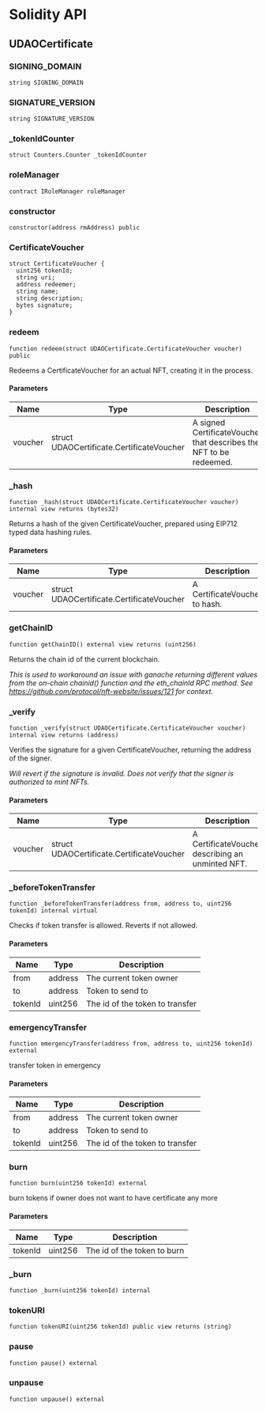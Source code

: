 # Solidity API

## UDAOCertificate

### SIGNING_DOMAIN

```solidity
string SIGNING_DOMAIN
```

### SIGNATURE_VERSION

```solidity
string SIGNATURE_VERSION
```

### _tokenIdCounter

```solidity
struct Counters.Counter _tokenIdCounter
```

### roleManager

```solidity
contract IRoleManager roleManager
```

### constructor

```solidity
constructor(address rmAddress) public
```

### CertificateVoucher

```solidity
struct CertificateVoucher {
  uint256 tokenId;
  string uri;
  address redeemer;
  string name;
  string description;
  bytes signature;
}
```

### redeem

```solidity
function redeem(struct UDAOCertificate.CertificateVoucher voucher) public
```

Redeems a CertificateVoucher for an actual NFT, creating it in the process.

#### Parameters

| Name | Type | Description |
| ---- | ---- | ----------- |
| voucher | struct UDAOCertificate.CertificateVoucher | A signed CertificateVoucher that describes the NFT to be redeemed. |

### _hash

```solidity
function _hash(struct UDAOCertificate.CertificateVoucher voucher) internal view returns (bytes32)
```

Returns a hash of the given CertificateVoucher, prepared using EIP712 typed data hashing rules.

#### Parameters

| Name | Type | Description |
| ---- | ---- | ----------- |
| voucher | struct UDAOCertificate.CertificateVoucher | A CertificateVoucher to hash. |

### getChainID

```solidity
function getChainID() external view returns (uint256)
```

Returns the chain id of the current blockchain.

_This is used to workaround an issue with ganache returning different values from the on-chain chainid() function and
 the eth_chainId RPC method. See https://github.com/protocol/nft-website/issues/121 for context._

### _verify

```solidity
function _verify(struct UDAOCertificate.CertificateVoucher voucher) internal view returns (address)
```

Verifies the signature for a given CertificateVoucher, returning the address of the signer.

_Will revert if the signature is invalid. Does not verify that the signer is authorized to mint NFTs._

#### Parameters

| Name | Type | Description |
| ---- | ---- | ----------- |
| voucher | struct UDAOCertificate.CertificateVoucher | A CertificateVoucher describing an unminted NFT. |

### _beforeTokenTransfer

```solidity
function _beforeTokenTransfer(address from, address to, uint256 tokenId) internal virtual
```

Checks if token transfer is allowed. Reverts if not allowed.

#### Parameters

| Name | Type | Description |
| ---- | ---- | ----------- |
| from | address | The current token owner |
| to | address | Token to send to |
| tokenId | uint256 | The id of the token to transfer |

### emergencyTransfer

```solidity
function emergencyTransfer(address from, address to, uint256 tokenId) external
```

transfer token in emergency

#### Parameters

| Name | Type | Description |
| ---- | ---- | ----------- |
| from | address | The current token owner |
| to | address | Token to send to |
| tokenId | uint256 | The id of the token to transfer |

### burn

```solidity
function burn(uint256 tokenId) external
```

burn tokens if owner does not want to have certificate any more

#### Parameters

| Name | Type | Description |
| ---- | ---- | ----------- |
| tokenId | uint256 | The id of the token to burn |

### _burn

```solidity
function _burn(uint256 tokenId) internal
```

### tokenURI

```solidity
function tokenURI(uint256 tokenId) public view returns (string)
```

### pause

```solidity
function pause() external
```

### unpause

```solidity
function unpause() external
```

